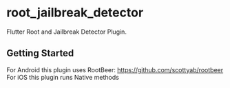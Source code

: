 # root_jailbreak_detector

Flutter Root and Jailbreak Detector Plugin.

## Getting Started

For Android this plugin uses RootBeer: https://github.com/scottyab/rootbeer
For iOS this plugin runs Native methods


